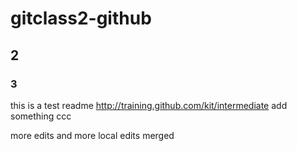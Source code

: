 # gitclass2-github
## 2
### 3
this is a test readme
http://training.github.com/kit/intermediate
add something
ccc

more edits and more local edits merged


